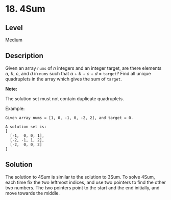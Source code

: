 # 18. 4Sum
## Level
Medium

## Description
Given an array `nums` of *n* integers and an integer target, are there elements *a*, *b*, *c*, and *d* in `nums` such that *a* + *b* + *c* + *d* = `target`? Find all unique quadruplets in the array which gives the sum of `target`.

**Note:**

The solution set must not contain duplicate quadruplets.

Example:
```
Given array nums = [1, 0, -1, 0, -2, 2], and target = 0.

A solution set is:
[
  [-1,  0, 0, 1],
  [-2, -1, 1, 2],
  [-2,  0, 0, 2]
]
```

## Solution
The solution to 4Sum is similar to the solution to 3Sum. To solve 4Sum, each time fix the two leftmost indices, and use two pointers to find the other two numbers. The two pointers point to the start and the end initially, and move towards the middle.
